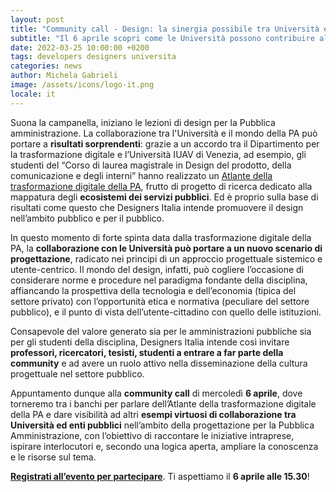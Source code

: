 ```yaml
---
layout: post
title: "Community call - Design: la sinergia possibile tra Università e Pubbliche amministrazioni"
subtitle: "Il 6 aprile scopri come le Università possono contribuire alla trasformazione dei servizi pubblici digitali"
date: 2022-03-25 10:00:00 +0200
tags: developers designers universita
categories: news
author: Michela Gabrieli
image: /assets/icons/logo-it.png
locale: it
---
```


Suona la campanella, iniziano le lezioni di design per la Pubblica amministrazione. La collaborazione tra l'Università e il mondo della PA può portare a **risultati sorprendenti**: grazie a un accordo tra il Dipartimento per la trasformazione digitale e l’Università IUAV di Venezia, ad esempio, gli studenti del “Corso di laurea magistrale in Design del prodotto, della comunicazione e degli interni” hanno realizzato un [Atlante della trasformazione digitale della PA](https://designers.italia.it/progetti/atlante-della-trasformazione-digitale/), frutto di progetto di ricerca dedicato alla mappatura degli **ecosistemi dei servizi pubblici**. Ed è proprio sulla base di risultati come questo che Designers Italia intende promuovere il design nell’ambito pubblico e per il pubblico.

In questo momento di forte spinta data dalla trasformazione digitale della PA, la **collaborazione con le Università può portare a un nuovo scenario di progettazione**, radicato nei principi di un approccio progettuale sistemico e utente-centrico. Il mondo del design, infatti, può cogliere l’occasione di considerare norme e procedure nel paradigma fondante della disciplina, affiancando la prospettiva della tecnologia e dell’economia (tipica del settore privato) con l’opportunità etica e normativa (peculiare del settore pubblico), e il punto di vista dell’utente-cittadino con quello delle istituzioni.

Consapevole del valore generato sia per le amministrazioni pubbliche sia per gli studenti della disciplina, Designers Italia intende così invitare **professori, ricercatori, tesisti, studenti a entrare a far parte della community** e ad avere un ruolo attivo nella disseminazione della cultura progettuale nel settore pubblico.

Appuntamento dunque alla **community call** di mercoledì **6 aprile**, dove torneremo tra i banchi per parlare dell’Atlante della trasformazione digitale della PA e dare visibilità ad altri **esempi virtuosi di collaborazione tra Università ed enti pubblici** nell’ambito della progettazione per la Pubblica Amministrazione, con l’obiettivo di raccontare le iniziative intraprese, ispirare interlocutori e, secondo una logica aperta, ampliare la conoscenza e le risorse sul tema.

**[Registrati all’evento per partecipare](https://mobilizon.it/events/a6349415-b43f-4b63-8c92-c06a647a1cc0)**. Ti aspettiamo il **6 aprile alle 15.30**!
